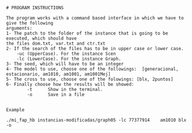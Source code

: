 
	# PROGRAM INSTRUCTIONS
	
	The program works with a command based interface in which we have to give the following
	arguments:
	1- The patch to the folder of the instance that is going to be executed, which should have
	the files dom.txt, var.txt and ctr.txt
	2- If the search of the files has to be in upper case or lower case.
		-uc (UpperCase). For the instance Scen
		-lc (LowerCase). For the instance Graph.
	3- The seed, which will have to be an integer
	4- The model to use, choose one of the followings:  [generacional, estacionario, am1010, am1001, am1001Mej]
	5- The cross to use, choose one of the folowings: [blx, 2puntos]
	6- Finally choose how the results will be showed:
		    -t      Show in the terminal.
            -o      Save in a file
	

	Example
	
	./mi_fap_hb instancias-modificadas/graph05 -lc 77377914    am1010 blx -o

